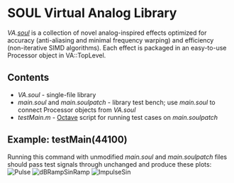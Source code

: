 
# SOUL Virtual Analog Library
*VA.[soul](https://github.com/soul-lang/SOUL)* is a collection of novel analog-inspired effects optimized for accuracy (anti-aliasing and minimal frequency warping) and efficiency (non-iterative SIMD algorithms). Each effect is packaged in an easy-to-use Processor object in VA::TopLevel.

## Contents
- *VA.soul* - single-file library
- *main.soul* and *main.soulpatch* - library test bench; use *main.soul* to connect Processor objects from *VA.soul*
- *testMain.m* - [Octave](https://www.gnu.org/software/octave/index) script for running test cases on *main.soulpatch*

## Example: testMain(44100)
Running this command with unmodified *main.soul* and *main.soulpatch* files should pass test signals through unchanged and produce these plots:
![Pulse](https://user-images.githubusercontent.com/42720670/129260847-08ae00e7-a749-4b68-9ca4-5907637cdd17.png)
![dBRampSinRamp](https://user-images.githubusercontent.com/42720670/129260840-b48cffc3-1b7f-4f6a-9de4-2b68e3cf8e0c.png)
![ImpulseSin](https://user-images.githubusercontent.com/42720670/129260843-f8e6d77c-5b68-4c2a-9a76-e3fad24f2987.png)
